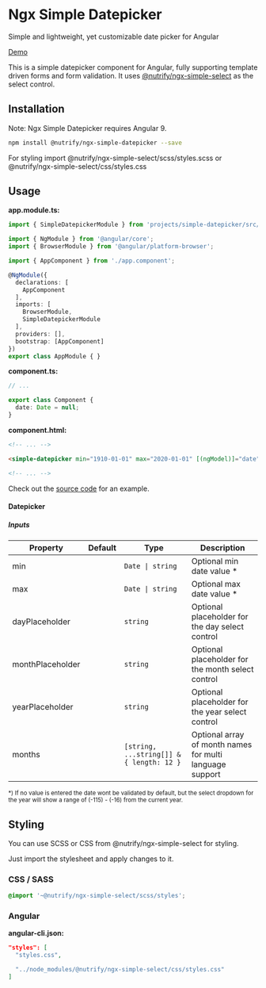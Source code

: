 # Ngx Simple Datepicker

Simple and lightweight, yet customizable date picker for Angular

[Demo](https://ngx-simple-datepicker.netlify.com/)

This is a simple datepicker component for Angular, fully supporting template driven forms and form validation.
It uses [@nutrify/ngx-simple-select](https://www.npmjs.com/package/@nutrify/ngx-simple-select/) as the select control.

## Installation

Note: Ngx Simple Datepicker requires Angular 9.

```sh
npm install @nutrify/ngx-simple-datepicker --save
```

For styling import @nutrify/ngx-simple-select/scss/styles.scss or @nutrify/ngx-simple-select/css/styles.css

## Usage

**app.module.ts:**

```typescript
import { SimpleDatepickerModule } from 'projects/simple-datepicker/src/public-api';

import { NgModule } from '@angular/core';
import { BrowserModule } from '@angular/platform-browser';

import { AppComponent } from './app.component';

@NgModule({
  declarations: [
    AppComponent
  ],
  imports: [
    BrowserModule,
    SimpleDatepickerModule
  ],
  providers: [],
  bootstrap: [AppComponent]
})
export class AppModule { }
```

**component.ts:**

```typescript
// ...

export class Component {
  date: Date = null;
}
```

**component.html:**

```html
<!-- ... -->

<simple-datepicker min="1910-01-01" max="2020-01-01" [(ngModel)]="date" required></simple-datepicker>

<!-- ... -->
```

Check out the [source code](https://github.com/raphaelM-sudo/ngx-simple-datepicker/tree/master/src/app) for an example.

#### Datepicker

##### Inputs

| Property         | Default | Type                                     | Description                                              |
| ---------------- | ------- | ---------------------------------------- | -------------------------------------------------------- |
| min              |         | `Date \| string`                         | Optional min date value *                                |
| max              |         | `Date \| string`                         | Optional max date value *                                |
| dayPlaceholder   |         | `string`                                 | Optional placeholder for the day select control          |
| monthPlaceholder |         | `string`                                 | Optional placeholder for the month select control        |
| yearPlaceholder  |         | `string`                                 | Optional placeholder for the year select control         |
| months           |         | `[string, ...string[]] & { length: 12 }` | Optional array of month names for multi language support |

<sub>*) If no value is entered the date wont be validated by default, but the select dropdown for the year will show a range of (-115) - (-16) from the current year.</sub>

## Styling

You can use SCSS or CSS from @nutrify/ngx-simple-select for styling.

Just import the stylesheet and apply changes to it.

### CSS / SASS

```scss
@import '~@nutrify/ngx-simple-select/scss/styles';
```

### Angular

**angular-cli.json:**

```json
"styles": [
  "styles.css",

  "../node_modules/@nutrify/ngx-simple-select/css/styles.css"
]
```
